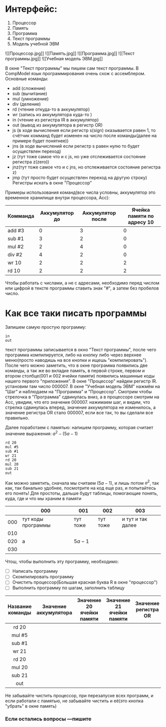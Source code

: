 # **Интерфейс:**
1. Процессор
2. Память
3. Программа
4. Текст программы
5. Модель учебной ЭВМ

![[Процессор.jpg]]
![[Память.jpg]]
![[Программа.jpg]]
![[Текст программы.jpg]]
![[Учебная модель ЭВМ.jpg]]

В окне "Текст программы" мы пишем сам текст программы. В CompModel язык программирования очень схож с ассемблером. Основные команды:
- add (сложение)
- sub (вычитание)
- mul (умножение)
- div (деление)
- rd (чтение откуда-то в аккумулятор)
- wr (запись из аккумулятора куда-то )
- in (чтение из регистра IR в аккумулятор)
- out (вывод из аккумулятора в регистр OR)
- js (в ходе вычисления если регистр s(sign) оказывается равен 1, то счётчик комманд будет изменен на число после команды(далее на примере будет понятнее))
- jns (в ходе вычислений если регистр s равен нулю то будет осуществлен переход)
- jz (тут тоже самое что и с js, но уже отслеживается состояние регистра z(zero))
- jnz(тут тоже самое что и с jns, но отслеживается состояние регистра z)
- jmp (тут просто будет осуществлен переход на другую строку)
Регистры искать в окне "Процессор"

Примеры использования команд(все числа условны, аккумулятор это временное хранилище внутри процессора, Acc):


| Комманда | Аккумулятор до | Аккумулятор после | Ячейка памяти по адресу 10 |
| -------- | -------------- | ----------------- | -------------------------- |
| add #3   | 0              | 3                 | 0                          |
| sub #1   | 3              | 2                 | 0                          |
| mul #2   | 2              | 4                 | 0                          |
| div #2   | 4              | 2                 | 0                          |
| wr 10    | 2              | 2                 | 2                          |
| rd 10    | 2              | 2                 | 2                          |


Чтобы работать с числами, а не с адресами, необходимо 
перед числом или цифрой в тексте программы ставить знак "#", а затем без пробелов число.

# **Как все таки писать программы**
Запишем самую простую программу:

```CompModel
in
out

```
текст программы записывается в окно "Текст программы", после чего программа компилируется, либо на кнопку либо через верхнее меню(просто наводишь на все кнопки и ищешь "компилировать").
После чего можно заметить, что в окне программа появились две команды, а так же во вкладке память, в первой строке, первом и втором столбце(001 и 002 ячейки памяти) появились машинные коды нашего первого "приложения".
В окне "Процессор" найдем регистр IR. установим там число 000007. 
В окне "Учебная модель ЭВМ" нажмём на "Шаг" и наблюдаем на "Программа" и "Процессор". Смотрим чтобы стрелочка в "Программа" сдвинулась вниз, а в процессоре смотрим на Acc, увидим, что его значение 000007. нажимаем шаг, и видим, что стрелка сдвинулась вперед, значение аккумулятора не изменилось, а значение регистра OR стало 000007, если все так, то вы сделали все правильно.

Далее поработаем с памятью:
напишем программу, которая считает значение выражения:
$a^2-(5a-1)$

```CompModel
rd 20
mul #5
sub #1
wr 21
rd 20
mul 20
sub 21
out
```
Как можно заметить, сначала мы  считаем $(5а-1)$, и лишь потом $а^2$, так как, так банально удобнее, посмотрите на код еще раз, и попытайтесь его понять!
Для простоты, дальше будут таблицы, помогающие понять, куда, где и что мы храним в памяти

|     | 000                | 001      | 002      | 003               |
| --- | ------------------ | -------- | -------- | ----------------- |
| 000 | тут коды программы | тут тоже | тут тоже | и тут и так далее |
| 010 |                    |          |          |                   |
| 020 | a                  | $5а-1$   |          |                   |
| 030 |                    |          |          |                   |

Чтош, чтобы выполнить эту программу, необходимо:
- [ ] Написать программу
- [ ] Скомпилировать программу
- [ ] Очистить процессор(Большая красная буква R в окне "процессор")
- [ ] Выполнить программу по шагам, заполнить таблицу

| Название команды | Значение аккумулятора | Значение 20 ячейки памяти | Значение 21 ячейки памяти | Значение регистра OR |
| :--------------: | :-------------------: | :-----------------------: | :-----------------------: | :------------------: |
|      rd 20       |                       |                           |                           |                      |
|      mul #5      |                       |                           |                           |                      |
|      sub #1      |                       |                           |                           |                      |
|      wr 21       |                       |                           |                           |                      |
|      rd 20       |                       |                           |                           |                      |
|      mul 20      |                       |                           |                           |                      |
|      sub 21      |                       |                           |                           |                      |
|       out        |                       |                           |                           |                      |
Не забывайте чистить процессор, при перезапуске всех программ, и если работали с памятью, не забывайте чистить и её(это кнопка "убрать" в окне память)

### Если остались вопросы —пишите